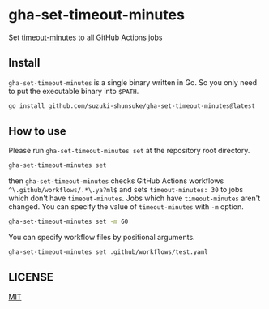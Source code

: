 # gha-set-timeout-minutes

Set [timeout-minutes](https://docs.github.com/en/actions/using-workflows/workflow-syntax-for-github-actions#jobsjob_idtimeout-minutes) to all GitHub Actions jobs

## Install

`gha-set-timeout-minutes` is a single binary written in Go.
So you only need to put the executable binary into `$PATH`.

```sh
go install github.com/suzuki-shunsuke/gha-set-timeout-minutes@latest
```

## How to use

Please run `gha-set-timeout-minutes set` at the repository root directory.

```sh
gha-set-timeout-minutes set
```

then `gha-set-timeout-minutes` checks GitHub Actions workflows `^\.github/workflows/.*\.ya?ml$` and sets `timeout-minutes: 30` to jobs which don't have `timeout-minutes`.
Jobs which have `timeout-minutes` aren't changed.
You can specify the value of `timeout-minutes` with `-m` option.

```sh
gha-set-timeout-minutes set -m 60
```

You can specify workflow files by positional arguments.

```sh
gha-set-timeout-minutes set .github/workflows/test.yaml
```

## LICENSE

[MIT](LICENSE)
